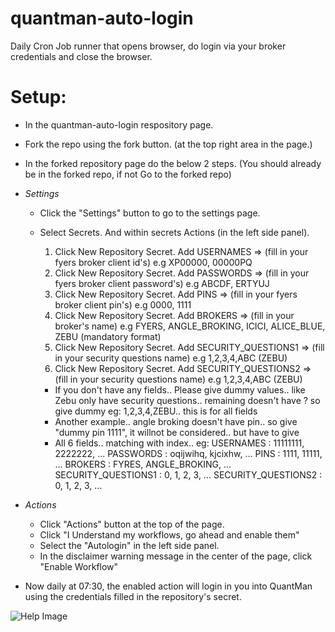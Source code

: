 # quantman-auto-login

Daily Cron Job runner that opens browser, do login via your broker credentials and close the browser.
# Setup:

- In the quantman-auto-login respository page. 
- Fork the repo using the fork button. (at the top right area in the page.) 
- In the forked repository page do the below 2 steps. (You should already be in the forked repo, if not Go to the forked repo)
- *Settings* 
  - Click the "Settings" button to go to the settings page.
  - Select Secrets. And within secrets Actions (in the left side panel).

    1. Click New Repository Secret. Add USERNAMES => <value> (fill in your fyers broker client id's)
      e.g XP00000, 00000PQ
    2. Click New Repository Secret. Add PASSWORDS => <value> (fill in your fyers broker client password's)
      e.g ABCDF, ERTYUJ
    3. Click New Repository Secret. Add PINS => <value> (fill in your fyers broker client pin's)
      e.g 0000, 1111
    4. Click New Repository Secret. Add BROKERS => <value> (fill in your broker's name)
      e.g FYERS, ANGLE_BROKING, ICICI, ALICE_BLUE, ZEBU (mandatory format)
    5. Click New Repository Secret. Add SECURITY_QUESTIONS1 => <value> (fill in your security questions name)
      e.g 1,2,3,4,ABC (ZEBU) 
    6. Click New Repository Secret. Add SECURITY_QUESTIONS2 => <value> (fill in your security questions name)
      e.g 1,2,3,4,ABC (ZEBU)

    - If you don't have any fields.. Please give dummy values.. like Zebu only have security questions..
      remaining doesn't have ? so give dummy eg: 1,2,3,4,ZEBU.. this is for all fields
    - Another example.. angle broking doesn't have pin.. so give "dummy pin 1111",  it willnot be considered.. but have to give
    - All 6 fields.. matching with index..
      eg: USERNAMES           :  11111111, 2222222, ...
          PASSWORDS           :  oqijwihq, kjcixhw, ...
          PINS                :  1111, 11111, ...
          BROKERS             :  FYRES, ANGLE_BROKING, ...
          SECURITY_QUESTIONS1 :  0, 1, 2, 3, ...
          SECURITY_QUESTIONS2 :  0, 1, 2, 3, ...

- *Actions*
  - Click "Actions" button at the top of the page.
  - Click "I Understand my workflows, go ahead and enable them"
  - Select the "Autologin" in the left side panel.
  - In the disclaimer warning message in the center of the page, click "Enable Workflow"
- Now daily at 07:30, the enabled action will login in you into QuantMan using the credentials filled in the repository's secret.

![Help Image](/helpimage.png?raw=true)